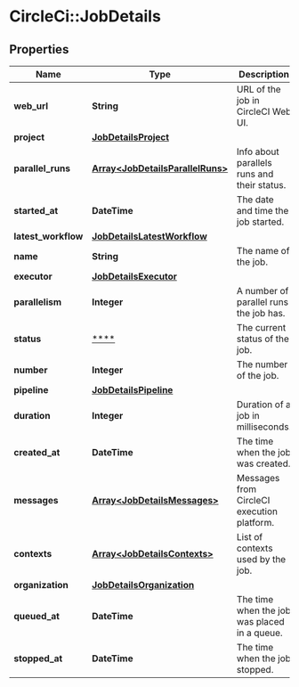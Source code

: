 # CircleCi::JobDetails

## Properties
Name | Type | Description | Notes
------------ | ------------- | ------------- | -------------
**web_url** | **String** | URL of the job in CircleCI Web UI. | 
**project** | [**JobDetailsProject**](JobDetailsProject.md) |  | 
**parallel_runs** | [**Array&lt;JobDetailsParallelRuns&gt;**](JobDetailsParallelRuns.md) | Info about parallels runs and their status. | 
**started_at** | **DateTime** | The date and time the job started. | 
**latest_workflow** | [**JobDetailsLatestWorkflow**](JobDetailsLatestWorkflow.md) |  | 
**name** | **String** | The name of the job. | 
**executor** | [**JobDetailsExecutor**](JobDetailsExecutor.md) |  | 
**parallelism** | **Integer** | A number of parallel runs the job has. | 
**status** | [****](.md) | The current status of the job. | 
**number** | **Integer** | The number of the job. | 
**pipeline** | [**JobDetailsPipeline**](JobDetailsPipeline.md) |  | 
**duration** | **Integer** | Duration of a job in milliseconds. | 
**created_at** | **DateTime** | The time when the job was created. | 
**messages** | [**Array&lt;JobDetailsMessages&gt;**](JobDetailsMessages.md) | Messages from CircleCI execution platform. | 
**contexts** | [**Array&lt;JobDetailsContexts&gt;**](JobDetailsContexts.md) | List of contexts used by the job. | 
**organization** | [**JobDetailsOrganization**](JobDetailsOrganization.md) |  | 
**queued_at** | **DateTime** | The time when the job was placed in a queue. | 
**stopped_at** | **DateTime** | The time when the job stopped. | [optional] 

